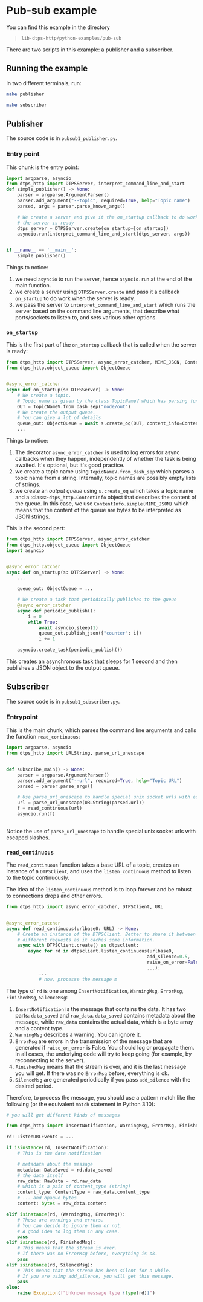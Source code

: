 # Pub-sub example

You can find this example in the directory

> `lib-dtps-http/python-examples/pub-sub`

There are two scripts in this example: a publisher and a subscriber.

## Running the example


In two different terminals, run:

```bash
make publisher
```

```bash
make subscriber
```

## Publisher 

The source code is in `pubsub1_publisher.py`.


### Entry point

This chunk is the entry point:

```python 
import argparse, asyncio
from dtps_http import DTPSServer, interpret_command_line_and_start
def simple_publisher() -> None:
    parser = argparse.ArgumentParser()
    parser.add_argument("--topic", required=True, help="Topic name")
    parsed, args = parser.parse_known_args()

    # We create a server and give it the on_startup callback to do work when
    # the server is ready
    dtps_server = DTPSServer.create(on_startup=[on_startup])
    asyncio.run(interpret_command_line_and_start(dtps_server, args))


if __name__ == '__main__':
    simple_publisher()
```

Things to notice:

1) we need `asyncio` to run the server, hence `asyncio.run` at the end of the main function.
2) we create a server using `DTPSServer.create` and pass it a callback `on_startup` to do work when the server is ready. 
3) we pass the server to `interpret_command_line_and_start` which runs the server based on the command line arguments, that describe what ports/sockets to listen to, and sets various other options.


### `on_startup`

This is the first part of the  `on_startup` callback that is called when the server is ready:

```python
from dtps_http import DTPSServer, async_error_catcher, MIME_JSON, ContentInfo, TopicNameV
from dtps_http.object_queue import ObjectQueue


@async_error_catcher
async def on_startup(s: DTPSServer) -> None:
    # We create a topic.
    # Topic name is given by the class TopicNameV which has parsing funcvtions
    OUT = TopicNameV.from_dash_sep("node/out")
    # We create the output queue.
    # You can give a lot of details
    queue_out: ObjectQueue = await s.create_oq(OUT, content_info=ContentInfo.simple(MIME_JSON))
    ...
```

Things to notice:

1) The decorator `async_error_catcher` is used to log errors for async callbacks when they happen, independently of whether the task is being awaited. It's optional, but it's good practice.
2) we create a topic name using `TopicNameV.from_dash_sep` which parses a topic name from a string. Internally, topic names are possibly empty lists of strings.
3) we create an *output queue* using `s.create_oq` which takes a topic name and a :class:`~dtps_http.ContentInfo` object that describes the content of the queue. In this case, we use `ContentInfo.simple(MIME_JSON)` which means that the content of the queue are bytes to be interpreted as JSON strings. 


This is the second part:

```python
from dtps_http import DTPSServer, async_error_catcher
from dtps_http.object_queue import ObjectQueue
import asyncio


@async_error_catcher
async def on_startup(s: DTPSServer) -> None:
    ...

    queue_out: ObjectQueue = ...

    # We create a task that periodically publishes to the queue
    @async_error_catcher
    async def periodic_publish():
        i = 0
        while True:
            await asyncio.sleep(1)
            queue_out.publish_json({"counter": i})
            i += 1

    asyncio.create_task(periodic_publish())
```

This creates an asynchronous task that sleeps for 1 second and then publishes a JSON object to the output queue.


## Subscriber

The source code is in `pubsub1_subscriber.py`.


### Entrypoint

This is the main chunk, which parses the command line arguments and calls the function `read_continuous`:

```python
import argparse, asyncio
from dtps_http import URLString, parse_url_unescape


def subscribe_main() -> None:
    parser = argparse.ArgumentParser()
    parser.add_argument("--url", required=True, help="Topic URL")
    parsed = parser.parse_args()

    # Use parse_url_unescape to handle special unix socket urls with escaped slashes
    url = parse_url_unescape(URLString(parsed.url))
    f = read_continuous(url)
    asyncio.run(f)
    
```

Notice the use of `parse_url_unescape` to handle special unix socket urls with escaped slashes. 

### `read_continuous`

The `read_continuous` function takes a base URL of a topic,
creates an instance of a `DTPSClient`, and uses the `listen_continuous`
method to listen to the topic continuously. 

The idea of the `listen_continuous` method is to loop forever and be robust to
connections drops and other errors.

```python
from dtps_http import async_error_catcher, DTPSClient, URL


@async_error_catcher
async def read_continuous(urlbase0: URL) -> None:
    # Create an instance of the DTPSClient. Better to share it between
    # different requests as it caches some information.
    async with DTPSClient.create() as dtpsclient:
        async for rd in dtpsclient.listen_continuous(urlbase0,
                                                    add_silence=0.5,
                                                    raise_on_error=False,
                                                    ...):
            ...
            # now, processe the message m
```

The type of `rd` is one among `InsertNotification`, `WarningMsg`, `ErrorMsg`, `FinishedMsg`, `SilenceMsg`:

1) `InsertNotification` is the message that contains the data. It has two parts: `data_saved` and `raw_data`. `data_saved` contains metadata about the message, while `raw_data` contains the actual data, which is a byte array and a content type.
2) `WarningMsg` describes a warning. You can ignore it.
3) `ErrorMsg` are errors in the transmission of the message that are generated if `raise_on_error` is False. You should log or propagate them. In all cases, the underlying code will try to keep going (for example, by reconnecting to the server).
4) `FinishedMsg` means that the stream is over, and it is the last message you will get. If there was no `ErrorMsg` before, everything is ok.
5) `SilenceMsg` are generated periodically if you pass `add_silence` with the desired period. 

Therefore, to process the message, you should use a pattern match like the following
(or the equivalent `match` statement in Python 3.10):

```python
# you will get different kinds of messages

from dtps_http import InsertNotification, WarningMsg, ErrorMsg, FinishedMsg, SilenceMsg, DataSaved, RawData, ContentType, ListenURLEvents

rd: ListenURLEvents = ...

if isinstance(rd, InsertNotification):
    # This is the data notification

    # metadata about the message
    metadata: DataSaved = rd.data_saved
    # the data itself
    raw_data: RawData = rd.raw_data
    # which is a pair of content_type (string)
    content_type: ContentType = raw_data.content_type
    # ... and opaque bytes
    content: bytes = raw_data.content

elif isinstance(rd, (WarningMsg, ErrorMsg)):
    # These are warnings and errors.
    # You can decide to ignore them or not.
    # A good idea to log them in any case.
    pass
elif isinstance(rd, FinishedMsg):
    # This means that the stream is over.
    # If there was no ErrorMsg before, everything is ok.
    pass
elif isinstance(rd, SilenceMsg):
    # This means that the stream has been silent for a while.
    # If you are using add_silence, you will get this message.
    pass
else:
    raise Exception(f"Unknown message type {type(rd)}")
  ```
